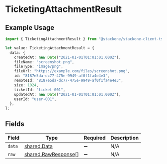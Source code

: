# TicketingAttachmentResult

## Example Usage

```typescript
import { TicketingAttachmentResult } from "@stackone/stackone-client-ts/sdk/models/shared";

let value: TicketingAttachmentResult = {
  data: {
    createdAt: new Date("2021-01-01T01:01:01.000Z"),
    fileName: "screenshot.png",
    fileType: "image/png",
    fileUrl: "https://example.com/files/screenshot.png",
    id: "8187e5da-dc77-475e-9949-af0f1fa4e4e3",
    remoteId: "8187e5da-dc77-475e-9949-af0f1fa4e4e3",
    size: 1024,
    ticketId: "ticket-001",
    updatedAt: new Date("2021-01-01T01:01:01.000Z"),
    userId: "user-001",
  },
};
```

## Fields

| Field                                                             | Type                                                              | Required                                                          | Description                                                       |
| ----------------------------------------------------------------- | ----------------------------------------------------------------- | ----------------------------------------------------------------- | ----------------------------------------------------------------- |
| `data`                                                            | [shared.Data](../../../sdk/models/shared/data.md)                 | :heavy_minus_sign:                                                | N/A                                                               |
| `raw`                                                             | [shared.RawResponse](../../../sdk/models/shared/rawresponse.md)[] | :heavy_minus_sign:                                                | N/A                                                               |